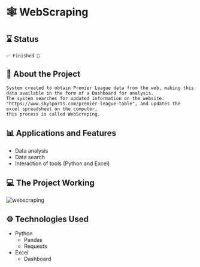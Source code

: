# 🕸️ WebScraping
## ⌛ Status
    ✅ Finished 🎉
## 📄 About the Project
    System created to obtain Premier League data from the web, making this data available in the form of a Dashboard for analysis.
    The system searches for updated information on the website: "https://www.skysports.com/premier-league-table", and updates the excel spreadsheet on the computer, 
    this process is called WebScraping.
## 📊 Applications and Features
- Data analysis
- Data search
- Interaction of tools (Python and Excel)
## 💻 The Project Working
![webscraping](https://user-images.githubusercontent.com/91624923/210293903-f5006d68-4741-4a2a-9b9d-fa40d5a50296.gif)
## ⚙ Technologies Used
- Python
  - Pandas
  - Requests
- Excel
  - Dashboard
